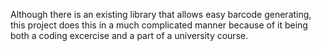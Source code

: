 Although there is an existing library that allows easy barcode generating, this project does this in a much complicated manner because of it being both a coding excercise and a part of a university course.
